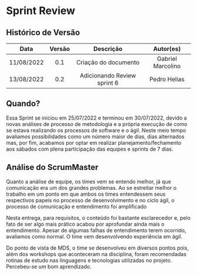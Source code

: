 # Sprint Review

## Histórico de Versão

|    Data    | Versão |          Descrição          |     Autor(es)     |
| :--------: | :----: | :-------------------------: | :---------------: |
| 11/08/2022 |  0.1   |    Criação do documento     | Gabriel Marcolino |
| 13/08/2022 |  0.2   | Adicionando Review sprint 6 |   Pedro Helias    |

## Quando? 

Essa Sprint se iniciou em 25/07/2022 e terminou em 30/07/2022, devido a novas análises de processo de metodologia e a própria execução de como se estava realizando os processos de software e o ágil. Neste meio tempo avaliamos possibilidades como um número maior de dias, dias alternados mas, por fim, acabamos por optar em realizar planejamento/fechamento aos sábados com plena participação das equipes e sprints de 7 dias. 

## Análise do ScrumMaster

Quanto a análise de equipe, os times vem se entendo melhor, já que comunicação era um dos grandes problemas. Ao se estreitar melhor o trabalho em um ponto em que ambos os times entendessem seus respectivos papeis no processo de desenvolvimento e no ciclo ágil, o processo de comunicação e entendimento foi amplificado

Nesta entrega, para requisitos, o conteúdo foi bastante esclarecedor e, pelo fato de ser algo mais prático acabou por aprofundar ainda mais o entendimento. Apesar de algumas falhas de entendimento terem ocorrido, avaliamos como normal. O time vem desenvolvendo experiência em ágil.

Do ponto de vista de MDS, o time se desenvolveu em diversos pontos pois, além dos workshops que aconteceram na disciplina, foram recomendadas rotinas de estudo nas linguagens e tecnologias utilizadas no projeto. Percebeu-se um bom aprendizado. 



